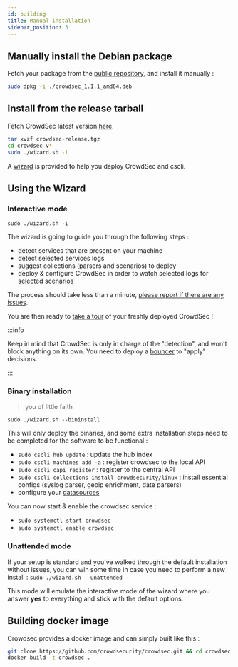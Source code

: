 ```yaml
---
id: building
title: Manual installation
sidebar_position: 3
---
```



## Manually install the Debian package

Fetch your package from the [public repository](https://packagecloud.io/crowdsec/crowdsec), and install it manually :

```bash
sudo dpkg -i ./crowdsec_1.1.1_amd64.deb
```


## Install from the release tarball

Fetch CrowdSec latest version [here](https://github.com/crowdsecurity/crowdsec/releases).

```bash
tar xvzf crowdsec-release.tgz
cd crowdsec-v*
sudo ./wizard.sh -i
```

A [wizard](building#using-the-wizard) is provided to help you deploy CrowdSec and cscli.

## Using the Wizard

### Interactive mode

```
sudo ./wizard.sh -i
```

The wizard is going to guide you through the following steps :

 - detect services that are present on your machine
 - detect selected services logs
 - suggest collections (parsers and scenarios) to deploy
 - deploy & configure CrowdSec in order to watch selected logs for selected scenarios
 
The process should take less than a minute, [please report if there are any issues](https://github.com/crowdsecurity/crowdsec/issues).

You are then ready to [take a tour](/docs/v1.0/getting_started/crowdsec_tour) of your freshly deployed CrowdSec !

:::info

Keep in mind that CrowdSec is only in charge of the "detection", and won't block anything on its own. You need to deploy a [bouncer](/u/bouncers/intro) to "apply" decisions.

:::


### Binary installation

> you of little faith

```
sudo ./wizard.sh --bininstall
```

This will only deploy the binaries, and some extra installation steps need to be completed for the software to be functional :

 - `sudo cscli hub update` : update the hub index
 - `sudo cscli machines add -a` : register crowdsec to the local API
 - `sudo cscli capi register` : register to the central API
 - `sudo cscli collections install crowdsecurity/linux` : install essential configs (syslog parser, geoip enrichment, date parsers)
 - configure your [datasources](/docs/v1.0/acquisitions/intro)

You can now start & enable the crowdsec service :

 - `sudo systemctl start crowdsec`
 - `sudo systemctl enable crowdsec`


### Unattended mode

If your setup is standard and you've walked through the default installation without issues, you can win some time in case you need to perform a new install : `sudo ./wizard.sh --unattended` 

This mode will emulate the interactive mode of the wizard where you answer **yes** to everything and stick with the default options.


## Building docker image

Crowdsec provides a docker image and can simply built like this :

```bash
git clone https://github.com/crowdsecurity/crowdsec.git && cd crowdsec
docker build -t crowdsec .
```
